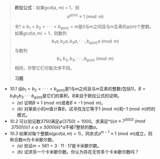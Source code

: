 > **欧拉公式**：如果gcd(a, m) = 1，则$$a^{\varphi(m)} \equiv 1 \pmod{m}$$

> 令$1 \leq b_1 < b_2 < ··· < b_{\varphi(m)} < m$是0与m之间且与m互素的$\varphi(m)$个整数。
> 如果$gcd(a, m) = 1$，则数列$$b_1a,b_2a,b_3a,···,b_{\varphi(m)}a \pmod{m}$$
> 与数列$$b_1,b_2,b_3,···,b_{\varphi(m)} \pmod{m}$$相同，尽管它们可能次序不同。

>**习题**
- *10.1* 设$b_1 < b_2 < ··· <b_{\varphi(m)}$是$1$与$m$之间且与$m$互素的整数(包括$1$)，$B = b_1b_2b_3···b_{\varphi(m)}$是它们的乘积。$B$来自于欧拉公式的证明。
	- *(a)* 证明$B \equiv 1 \pmod{m}$或者$B \equiv -1 \pmod{m}$。
	- *(b)* 对某些小的$m$值计算$B$，试寻找当它等于$1 \pmod{m}$和$-1 \pmod{m}$时的模式。
- *10.2* 可以验证数$3750$满足$\varphi(3750) = 1000$。求满足*(i)*$a \equiv 7^{3003} \pmod{3750}$*(ii)*$1 \leq a \leq 5000$*(iii)*$a$不被$7$整除的数$a$。
- *10.3* 如果对每个整数$a(gcd(a,m)=1)$，同余式$a^{m-1} \equiv 1 \pmod{m}$成立，则称合数$m$为卡米歇尔数。
	- *(a)* 验证$m = 561 = 3 \cdot 11 \cdot 17$是卡米歇尔数。
	- *(b)* 试求另一个卡米歇尔数。你认为存在无穷多个卡米歇尔数吗？